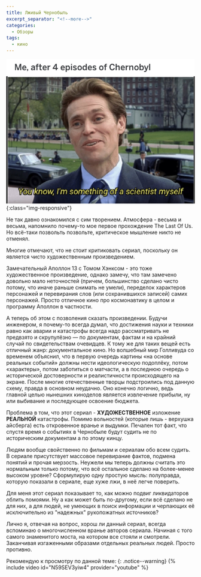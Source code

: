 ```yaml
---
title: Лживый Чернобыль
excerpt_separator: "<!--more-->"
categories:
  - Обзоры
tags:
  - кино
---
```


![Чернобыль](https://github.com/dgorpinchuk/blog/raw/master/assets/images/chernobyl.jpg){:class="img-responsive"}

Не так давно ознакомился с сим творением. Атмосфера - весьма и весьма, напомнило почему-то мое первое прохождение The Last Of Us. Но всё-таки позвольть позвольте, критическое мышление никто не отменял.

Многие отмечают, что не стоит критиковать сериал, поскольку он является чисто художественным произведением.

Замечательный Аполлон 13 с Томом Хэнксом - это тоже художественное произведение, однако замечу, что там замечено довольно мало неточностей (причем, большинство сделано чисто потому, что иначе раньше снимать не умели), переделок характеров персонажей и перевирания слов (или сохранившихся записей) самих персонажей. Просто отличное кино про космонавтику в целом и программу Аполлон в частности.

А теперь об этом с позволения сказать произведении. Будучи инженером, я почему-то всегда думал, что достижения науки и техники равно как аварии и катастрофы всегда надо рассматривать не предвзято и скрупулёзно — по документам, фактам и на крайний случай по свидетельствам очевидцев. К тому же для таких вещей есть отличный жанр: документальное кино. Но волшебный мир Голливуда со временем объяснил, что в первую очередь картины «на основе реальных событий» должны нести идеологическую подоплёку, потом «характеры», потом заботиться о матчасти, а в последнюю очередь о исторической достоверности и реалистичности происходящего на экране. После многие отечественные творцы подстроились под данную схему, правда в основном неудачно. Оно конечно логично, ведь главной целью нынешних киноделов является извлечение прибыли, ну или выбивание и последующее освоение бюджета.

Проблема в том, что этот сериал - **ХУДОЖЕСТВЕННОЕ** изложение **РЕАЛЬНОЙ** катастрофы. Помимо вольностей (которые лишь - верхушка айсберга) есть откровенное вранье и выдумки. Печален тот факт, что спустя время о событиях в Чернобыле будут судить не по историческим документам а по этому кинцу.

Людям вообще свойственно по фильмам и сериалам обо всем судить. В сериале присутствует массовое перевирание фактов, подмена понятий и прочая мерзость. Неужели мы теперь должны считать это нормальным только потому, что всё остальное сделано на более-менее высоком уровне? Сформулирую одну простую мысль: полуправда, которую показали в сериале, еще хуже лжи, в неё легче поверить.

Для меня этот сериал показывает то, как можно подвиг ликвидаторов облить помоями. Ну а как может быть по-другому, если всё сделано не для них, а для людей, не умеющих в поиск информации и черпающих её исключительно из "надежных" рукопожатных источников?

Лично я, отвечая на вопрос, хорош ли данный сериал, всегда вспоминаю о многочисленном вранье авторов сериала. Начиная с того самого знаменитого моста, на котором все стояли и смотрели. Заканчивая изгаженными образами отдельных реальных людей. Просто противно.

Рекомендую к просмотру по данной теме:
{: .notice--warning}
{% include video id="N59SEV3yiw4" provider="youtube" %}